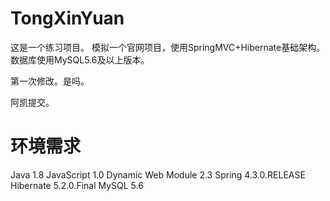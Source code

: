 # TongXinYuan
这是一个练习项目。
模拟一个官网项目，使用SpringMVC+Hibernate基础架构。数据库使用MySQL5.6及以上版本。

第一次修改。是吗。

阿凯提交。

# 环境需求
Java 1.8
JavaScript 1.0
Dynamic Web Module 2.3
Spring 4.3.0.RELEASE
Hibernate 5.2.0.Final
MySQL 5.6
